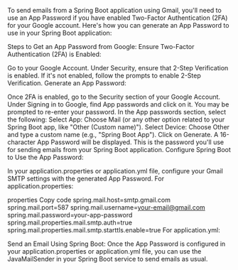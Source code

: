 To send emails from a Spring Boot application using Gmail, you'll need to use an App Password if you have enabled Two-Factor Authentication (2FA) for your Google account. Here's how you can generate an App Password to use in your Spring Boot application:

Steps to Get an App Password from Google:
Ensure Two-Factor Authentication (2FA) is Enabled:

Go to your Google Account.
Under Security, ensure that 2-Step Verification is enabled.
If it's not enabled, follow the prompts to enable 2-Step Verification.
Generate an App Password:

Once 2FA is enabled, go to the Security section of your Google Account.
Under Signing in to Google, find App passwords and click on it.
You may be prompted to re-enter your password.
In the App passwords section, select the following:
Select App: Choose Mail (or any other option related to your Spring Boot app, like "Other (Custom name)").
Select Device: Choose Other and type a custom name (e.g., "Spring Boot App").
Click on Generate.
A 16-character App Password will be displayed. This is the password you'll use for sending emails from your Spring Boot application.
Configure Spring Boot to Use the App Password:

In your application.properties or application.yml file, configure your Gmail SMTP settings with the generated App Password.
For application.properties:

properties
Copy code
spring.mail.host=smtp.gmail.com
spring.mail.port=587
spring.mail.username=your-email@gmail.com
spring.mail.password=your-app-password
spring.mail.properties.mail.smtp.auth=true
spring.mail.properties.mail.smtp.starttls.enable=true
For application.yml:


Send an Email Using Spring Boot: Once the App Password is configured in your application.properties or application.yml file, you can use the JavaMailSender in your Spring Boot service to send emails as usual.
